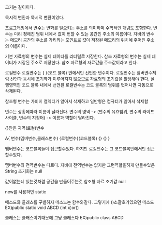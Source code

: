 
크기는 길이이다.

묵시적 변환과 묵시적 변환이있다.

프로그래밍에서 변수는 변화를 일으키는 주소를 의미하며 수학적인 개념도 포함한다.
변수는 미리 정해진 범위 내에서 값이 변할 수 있는 공간인 주소의 이름이다.
자바의 변수는 메모리 공간의 주소를 가리키는 포인트로 값이 저장된 메모리의 위치에 주어진 주소의 이름이다.

기본 자료형의 변수는 실제 데이터를 리터럴로 저장한다.
참조 자료형의 변수는 실제 데이터가 저장된 주소로 저장한다.
참조 자료형의 자료값을 주소값이라고 한다.

로컬변수
로컬변수는 { }(코드 블록) 안에서만 선언한 변수이다.
로컬변수는 멤버변수처럼 선언과 동시에 초기화가 이루어지지 않으므로 자료형의 초기값을 할당해야 한다.
실행영역인 코드 블록 내에서 선언된 로컬변수는 코드 블록의 범위를 벗어나면 자동으로 삭제된다.

참조형 변수는 가비지 컬렉터가 알아서 삭제하고 일반형은 컴퓨터가 알아서 삭제함

변수는 상황에따라 이름이 달라진다.
변수의 영역
-> (변수의 유효범위, 변수의 라이프사이클, 변수의 지정어) -> 이름과 역할이 달라진다.

{}안은 지역(로컬)변수

A{
 변수(멤버변수,클래스변수)
 {로컬변수}(코드블록)
 {}
 {}
 }

멤버변수는 코드블록들이 접근할수있다.
하지만 로컬변수는 그 코드블록안에서만 접근할수있다.

맴버변수와 전역변수는 다르다.
자바에 전역번수는 없지만 그런역할을하게 만들수있음
String 초기화는 null

값이없는데 있는것처럼 공간을 만들어주는것
참조형 자료 초기값 null

new를 사용하면 static 


메소드와 클래스를 구별하자
메소느는 함수와같다. 그렇기에 ()소괄호가있으면 메소드
EX)public static void ABCD (int x)or()

클래스는 클래스이기때문에 그냥 클래스다
EX)public class ABCD









